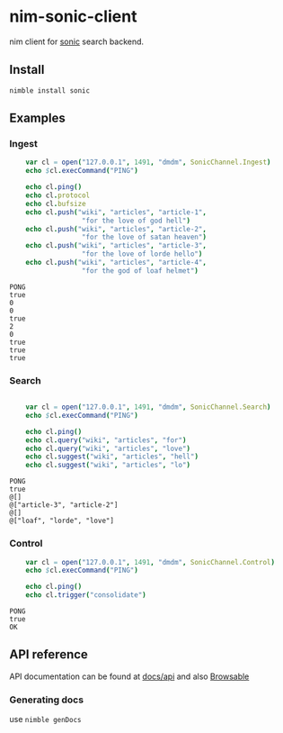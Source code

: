 # nim-sonic-client


nim client for [sonic](https://github.com/valeriansaliou/sonic) search backend.

## Install

```
nimble install sonic
```

## Examples


### Ingest
```nim
    var cl = open("127.0.0.1", 1491, "dmdm", SonicChannel.Ingest)
    echo $cl.execCommand("PING")

    echo cl.ping()
    echo cl.protocol
    echo cl.bufsize
    echo cl.push("wiki", "articles", "article-1",
                  "for the love of god hell")
    echo cl.push("wiki", "articles", "article-2",
                  "for the love of satan heaven")
    echo cl.push("wiki", "articles", "article-3",
                  "for the love of lorde hello")
    echo cl.push("wiki", "articles", "article-4",
                  "for the god of loaf helmet")
```
```
PONG
true
0
0
true
2
0
true
true
true
```


### Search
```nim

    var cl = open("127.0.0.1", 1491, "dmdm", SonicChannel.Search)
    echo $cl.execCommand("PING")

    echo cl.ping()
    echo cl.query("wiki", "articles", "for")
    echo cl.query("wiki", "articles", "love")
    echo cl.suggest("wiki", "articles", "hell")
    echo cl.suggest("wiki", "articles", "lo")
```
```
PONG
true
@[]
@["article-3", "article-2"]
@[]
@["loaf", "lorde", "love"]

```
### Control
```nim
    var cl = open("127.0.0.1", 1491, "dmdm", SonicChannel.Control)
    echo $cl.execCommand("PING")

    echo cl.ping()
    echo cl.trigger("consolidate")
```
```
PONG
true
OK
```
## API reference

API documentation can be found at [docs/api](./docs/api/sonic.html) and also [Browsable](https://xmonader.github.io/nim-sonic-client/api/sonic/sonic.html)

### Generating docs
use `nimble genDocs`